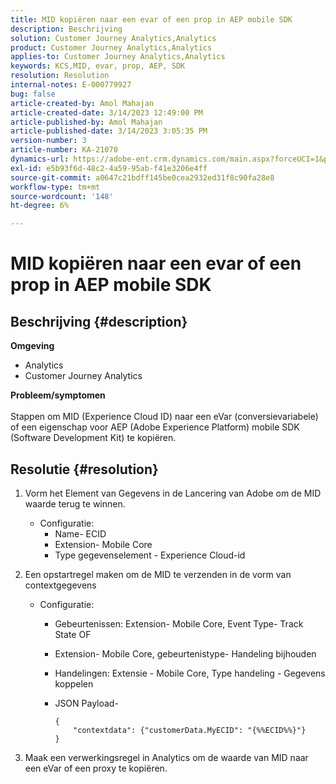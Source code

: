 ```yaml
---
title: MID kopiëren naar een evar of een prop in AEP mobile SDK
description: Beschrijving
solution: Customer Journey Analytics,Analytics
product: Customer Journey Analytics,Analytics
applies-to: Customer Journey Analytics,Analytics
keywords: KCS,MID, evar, prop, AEP, SDK
resolution: Resolution
internal-notes: E-000779927
bug: false
article-created-by: Amol Mahajan
article-created-date: 3/14/2023 12:49:00 PM
article-published-by: Amol Mahajan
article-published-date: 3/14/2023 3:05:35 PM
version-number: 3
article-number: KA-21070
dynamics-url: https://adobe-ent.crm.dynamics.com/main.aspx?forceUCI=1&pagetype=entityrecord&etn=knowledgearticle&id=4ea85291-66c2-ed11-83ff-6045bd0065b6
exl-id: e5b93f6d-48c2-4a59-95ab-f41e3206e4ff
source-git-commit: a0647c21bdff145be0cea2932ed31f8c90fa28e8
workflow-type: tm+mt
source-wordcount: '148'
ht-degree: 6%

---
```


# MID kopiëren naar een evar of een prop in AEP mobile SDK

## Beschrijving {#description}

<b>Omgeving</b>
- Analytics
- Customer Journey Analytics

<b>Probleem/symptomen</b><br><br>Stappen om MID (Experience Cloud ID) naar een eVar (conversievariabele) of een eigenschap voor AEP (Adobe Experience Platform) mobile SDK (Software Development Kit) te kopiëren.<br>

## Resolutie {#resolution}


1. Vorm het Element van Gegevens in de Lancering van Adobe om de MID waarde terug te winnen.
   - Configuratie:
      - Name- ECID
      - Extension- Mobile Core
      - Type gegevenselement - Experience Cloud-id
2. Een opstartregel maken om de MID te verzenden in de vorm van contextgegevens
   - Configuratie:
      - Gebeurtenissen: Extension- Mobile Core, Event Type- Track State OF
      - Extension- Mobile Core, gebeurtenistype- Handeling bijhouden
      - Handelingen: Extensie - Mobile Core, Type handeling - Gegevens koppelen
      - JSON Payload-

         ```
         {
             "contextdata": {"customerData.MyECID": "{%%ECID%%}"}
         }
         ```

3. Maak een verwerkingsregel in Analytics om de waarde van MID naar een eVar of een proxy te kopiëren.

